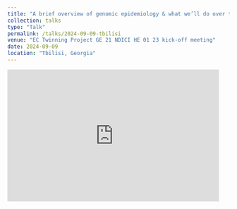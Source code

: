 ```yaml
---
title: "A brief overview of genomic epidemiology & what we’ll do over the next two years"
collection: talks
type: "Talk"
permalink: /talks/2024-09-09-tbilisi
venue: "EC Twinning Project GE 21 NDICI HE 01 23 kick-off meeting"
date: 2024-09-09
location: "Tbilisi, Georgia"
---
```


<iframe src="https://docs.google.com/presentation/d/1E9PpVg-pW3JlJjbyk_qPxP2jz__yLC-FRtkVKa4QNNE/embed?start=false&loop=false&delayms=3000" frameborder="0" width="480" height="299" allowfullscreen="true" mozallowfullscreen="true" webkitallowfullscreen="true"></iframe>
